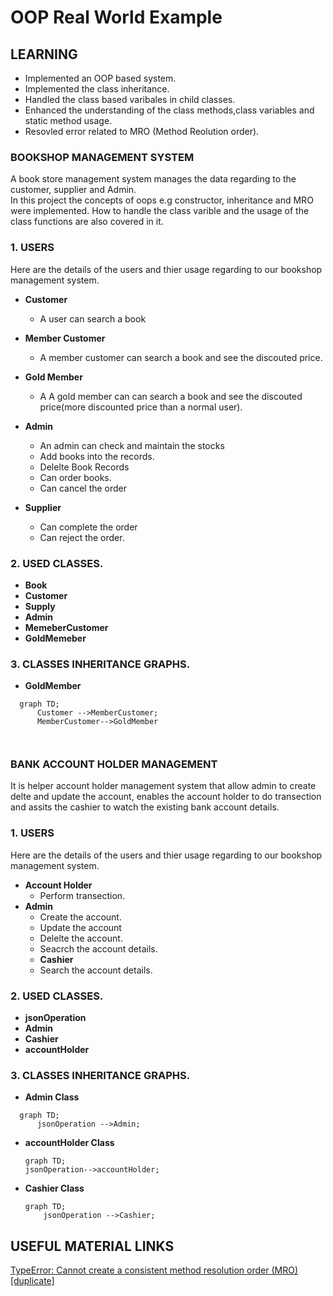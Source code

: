 # OOP Real World Example



## LEARNING
  * Implemented an OOP based system.
  * Implemented the class inheritance.
  * Handled the class based varibales in child classes.
  * Enhanced the understanding  of the class methods,class variables and static method usage.
  * Resovled error related to MRO (Method Reolution order).



### BOOKSHOP MANAGEMENT SYSTEM

A book store management system manages the data regarding to the customer, supplier and Admin.  
In this project the concepts of oops e.g constructor, inheritance and MRO were implemented.
How to handle the class varible and the usage of the class functions  are also covered in it.


### 1. **USERS**
Here are the details of the users and thier usage regarding to our bookshop management system. 
* **Customer**
  * A user can search a book
* **Member Customer**
  * A member customer can search a book and see the discouted price.
* **Gold Member**
  * A A gold member can can search a book and see the discouted price(more discounted price than a normal user).
 
* **Admin**
  * An admin can check and maintain the stocks
  * Add books into the records.
  * Delelte Book Records
  * Can order books.
  * Can cancel the order
* **Supplier**
  * Can complete the order
  * Can reject the order. 


### 2. USED CLASSES.  
*  **Book** 
*  **Customer**
*  **Supply**
*  **Admin**
*  **MemeberCustomer**
*  **GoldMemeber**

### 3. CLASSES INHERITANCE GRAPHS.
* **GoldMember**
```mermaid
  graph TD;
      Customer -->MemberCustomer;
      MemberCustomer-->GoldMember

      
```


  

### BANK ACCOUNT HOLDER MANAGEMENT 

It is helper account holder management system that allow admin to create delte and update the account, enables
the account holder to do transection and assits the cashier to watch  the existing bank account details.
### 1. **USERS**
Here are the details of the users and thier usage regarding to our bookshop management system. 
* **Account Holder**
  * Perform transection.
* **Admin**
  * Create the account. 
  * Update the account
  * Delelte the account.
  * Seacrch the account details.
  * **Cashier**
  * Search the account details.



### 2. USED CLASSES.  
*  **jsonOperation** 
*  **Admin**
*  **Cashier**
*  **accountHolder**


### 3. CLASSES INHERITANCE GRAPHS.
* **Admin Class**
```mermaid
  graph TD;
      jsonOperation -->Admin;      
```
* **accountHolder Class**
  ```mermaid
  graph TD;
  jsonOperation-->accountHolder;
  ```


* **Cashier Class**
  ```mermaid
  graph TD;
      jsonOperation -->Cashier;
  ```

## USEFUL MATERIAL LINKS
[TypeError: Cannot create a consistent method resolution order (MRO) [duplicate]](https://stackoverflow.com/questions/29214888/typeerror-cannot-create-a-consistent-method-resolution-order-mro)